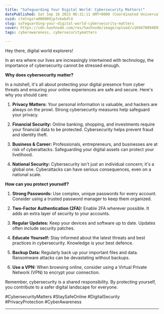 ```yaml
---
title: "Safeguarding Your Digital World: Cybersecurity Matters!"
datePublished: Sat Sep 16 2023 06:31:11 GMT+0000 (Coordinated Universal Time)
cuid: clmlngzra000809jp7vkebdl4
slug: safeguarding-your-digital-world-cybersecurity-matters
cover: https://cdn.hashnode.com/res/hashnode/image/upload/v1694708940938/9bdc2e26-880a-40c8-96eb-cccf8b87a4b7.png
tags: cyberawareness, cybersecuritymatters

---
```


Hey there, digital world explorers!

In an era where our lives are increasingly intertwined with technology, the importance of cybersecurity cannot be stressed enough.

**Why does cybersecurity matter?**

In a nutshell, it's all about protecting your digital presence from cyber threats and ensuring your online experiences are safe and secure. Here's why you should care:

1. **Privacy Matters:** Your personal information is valuable, and hackers are always on the prowl. Strong cybersecurity measures help safeguard your privacy.
    
2. **Financial Security:** Online banking, shopping, and investments require your financial data to be protected. Cybersecurity helps prevent fraud and identity theft.
    
3. **Business & Career:** Professionals, entrepreneurs, and businesses are at risk of cyberattacks. Safeguarding your digital assets can protect your livelihood.
    
4. **National Security:** Cybersecurity isn't just an individual concern; it's a global one. Cyberattacks can have serious consequences, even on a national scale.
    

**How can you protect yourself?**

1. **Strong Passwords:** Use complex, unique passwords for every account. Consider using a trusted password manager to keep them organized.
    
2. **Two-Factor Authentication (2FA):** Enable 2FA wherever possible. It adds an extra layer of security to your accounts.
    
3. **Regular Updates:** Keep your devices and software up to date. Updates often include security patches.
    
4. **Educate Yourself:** Stay informed about the latest threats and best practices in cybersecurity. Knowledge is your best defence.
    
5. **Backup Data:** Regularly back up your important files and data. Ransomware attacks can be devastating without backups.
    
6. **Use a VPN:** When browsing online, consider using a Virtual Private Network (VPN) to encrypt your connection.
    

Remember, cybersecurity is a shared responsibility. By protecting yourself, you contribute to a safer digital landscape for everyone.

#CybersecurityMatters #StaySafeOnline #DigitalSecurity #PrivacyProtection #CyberAwareness

---